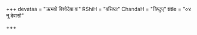 +++
devataa = "ऋभवो विश्वेदेवा वा"
RShiH = "वसिष्ठः"
ChandaH = "त्रिष्टुप्"
title = "०४ नू देवासो"

+++
